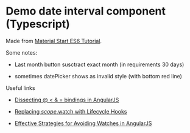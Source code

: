 # Demo date interval component (Typescript)

Made from [Material Start ES6 Tutorial](https://github.com/angular/material-start/tree/es6-tutorial).

Some notes:

- Last month button susctract exact month (in requirements 30 days)

- sometimes datePicker shows as invalid style (with bottom red line)

Useful links

- [Dissecting @ < & = bindings in AngularJS](http://blog.krawaller.se/posts/dissecting-bindings-in-angularjs/)

- [Replacing $scope.$watch with Lifecycle Hooks](https://www.codelord.net/2016/12/13/replacing-%24scope-dot-%24watch-with-lifecycle-hooks/)

- [Effective Strategies for Avoiding Watches in AngularJS](https://www.accelebrate.com/blog/effective-strategies-avoiding-watches-angularjs/)
